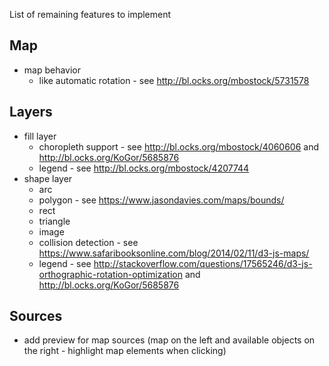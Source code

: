 List of remaining features to implement

## Map

* map behavior
  * like automatic rotation - see http://bl.ocks.org/mbostock/5731578

## Layers

* fill layer
  * choropleth support - see http://bl.ocks.org/mbostock/4060606 and http://bl.ocks.org/KoGor/5685876
  * legend - see http://bl.ocks.org/mbostock/4207744
* shape layer
  * arc
  * polygon - see https://www.jasondavies.com/maps/bounds/
  * rect
  * triangle
  * image
  * collision detection - see https://www.safaribooksonline.com/blog/2014/02/11/d3-js-maps/
  * legend - see http://stackoverflow.com/questions/17565246/d3-js-orthographic-rotation-optimization and http://bl.ocks.org/KoGor/5685876

## Sources

* add preview for map sources (map on the left and available objects on the right - highlight map elements when clicking)